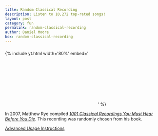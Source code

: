 ```yaml
---
title: Random Classical Recording
description: Listen to 10,272 top-rated songs!
layout: post
category: fun
permalink: random-classical-recording
author: Daniel Moore
box: random-classical-recording
---
```


<h3 id="song-title"></h3>

{% include yt.html width='80%' embed='
<iframe id="song" frameborder="0" allowfullscreen></iframe>
' %}

<p id="description">In 2007, Matthew Rye compiled <a href="https://www.amazon.com/1001-Classical-Recordings-Must-Before/dp/0785835822"><i>1001 Classical Recordings You Must Hear Before You Die</i></a>. This&nbsp;recording was randomly chosen from his book.</p>

<p id="next-song"></p>

<a href="javascript:;" id="dropdown" target="_self">Advanced Usage Instructions</a>
<div id="instructions" style="display:none;">
    <p>You can filter the recording selection! Examples &ndash;</p>
    <ul>
        <li>
            <a target="_self" href="?artist=tchaikovsky">Compositions by Tchaikovsky.</a>
        </li>
        <li>
            <a target="_self" href="?composition=requiem&artist=mozart"><i>Requiem</i> by Mozart.</a>
        </li>
        <li>
            <a target="_self" href="?year=^17..">Compositions from the 1700's.</a>
        </li>
    </ul>
   <p>Note that each artist's name is a link to their Wikipedia page. Where available, composition names also link to Wikipedia.</p>
</div>

<script src="/js/URI.js"></script>
<script src="/js/classical.js"></script>
<script>
    const is_firefox = typeof(InstallTrigger) !== "undefined"
    const next_song = document.querySelector("#next-song")
    next_song.innerHTML = is_firefox ? `Click <a href='${window.location.href}' target='_self'>here</a> for another!` : "Refresh the page for another!"

    function random(x) { return Math.floor(x * Math.random()) }
    function choice(a) { return a[random(a.length)] }
    function wiki_link(title) {
        if (title.startsWith("http")) {
            return title
        }
        const escaped = title.replace(/ /g, "_").replace(/'/g, "&#39;")
        return `https://en.wikipedia.org/wiki/${escaped}`
    }
    const iframe = document.querySelector("#song");
    const title = document.querySelector("#song-title");
    const params = new URI(window.location.href).search(true)
    var pool = classical
    var regex = ""
    try {
    if ("artist" in params) {
        pool = pool.filter(s => new RegExp(params.artist, "i").exec(s.split("|")[0]) !== null)
    }
    if ("composition" in params) {
        pool = pool.filter(s => new RegExp(params.composition, "i").exec(s.split("|")[1]) !== null)
    }
    if ("year" in params) {
        pool = pool.filter(s => new RegExp(params.year, "i").exec(s.split("|")[2]) !== null)
    }
    if ("genre" in params) {
        pool = pool.filter(s => new RegExp(params.genre, "i").exec(s.split("|")[6]) !== null)
    }
    } catch (e) { }
    if (pool.length === 0) { pool = classical }
    if (pool.length !== classical.length) {
        pool.sort()
        console.log(pool.map(s => s.split("|").slice(0,3).concat(s.split("|").slice(6,7))))
    }
    const info = choice(pool).split("|")
    const infoLog = info.slice(0,3).concat(info.slice(6,7))
    for (let i = 0; i < infoLog.length; i++) { console.log(infoLog[i]) }
    iframe.src = info[3].startsWith("http") ? info[3] : `https://youtube.com/embed/${info[3]}`
    const wikiLink = `<a style='text-decoration:none;border-bottom:none;' href=${wiki_link(info[4])}>${info[0]}</a>`
    const songLink = info[5] == '' ? `<span>${info[1]}</span>` : `<a style='text-decoration:none;border-bottom:none;' href=${wiki_link(info[5])}>${info[1]}</a>`
    title.innerHTML = `${wikiLink} - ${songLink} (${info[2]})`
    document.title  = `${info[0]} - ${info[1]} (${info[2]})`
</script>

<br>
<br>
<br>
